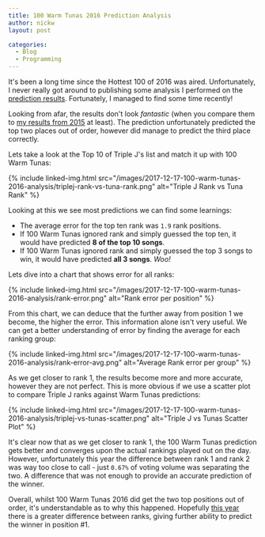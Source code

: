 ```yaml
---
title: 100 Warm Tunas 2016 Prediction Analysis
author: nickw
layout: post

categories:
  - Blog
  - Programming
---
```


It's been a long time since the Hottest 100 of 2016 was aired. Unfortunately, I never really got around to publishing some analysis I performed on the [prediction results](https://100-warm-tunas.nickwhyte.com/2016/). Fortunately, I managed to find some time recently!

Looking from afar, the results don't look _fantastic_ (when you compare them to [my results from 2015](https://nickwhyte.com/post/2016/predicting-triple-j-hottest-100-2015/) at least). The prediction unfortunately predicted the top two places out of order, however did manage to predict the third place correctly.

Lets take a look at the Top 10 of Triple J's list and match it up with 100 Warm Tunas:

{% include linked-img.html src="/images/2017-12-17-100-warm-tunas-2016-analysis/triplej-rank-vs-tuna-rank.png" alt="Triple J Rank vs Tuna Rank" %}

Looking at this we see most predictions we can find some learnings:

  - The average error for the top ten rank was `1.9` rank positions.
  - If 100 Warm Tunas ignored rank and simply guessed the top ten, it would have predicted **8 of the top 10 songs**.
  - If 100 Warm Tunas ignored rank and simply guessed the top 3 songs to win, it would have predicted **all 3 songs**. _Woo!_

Lets dive into a chart that shows error for all ranks:

{% include linked-img.html src="/images/2017-12-17-100-warm-tunas-2016-analysis/rank-error.png" alt="Rank error per position" %}

From this chart, we can deduce that the further away from position 1 we become, the higher the error. This information alone isn't very useful. We can get a better understanding of error by finding the average for each ranking group:

{% include linked-img.html src="/images/2017-12-17-100-warm-tunas-2016-analysis/rank-error-avg.png" alt="Average Rank error per group" %}

As we get closer to rank 1, the results become more and more accurate, however they are not perfect. This is more obvious if we use a scatter plot to compare Triple J ranks against Warm Tunas predictions:

 {% include linked-img.html src="/images/2017-12-17-100-warm-tunas-2016-analysis/triplej-vs-tunas-scatter.png" alt="Triple J vs Tunas Scatter Plot" %}

It's clear now that as we get closer to rank 1, the 100 Warm Tunas prediction gets better and converges upon the actual rankings played out on the day. However, unfortunately this year the difference between rank 1 and rank 2 was way too close to call - just `0.67%` of voting volume was separating the two. A difference that was not enough to provide an accurate prediction of the winner.

Overall, whilst 100 Warm Tunas 2016 did get the two top positions out of order, it's understandable as to why this happened. Hopefully [this year](https://100-warm-tunas.nickwhyte.com/2017/) there is a greater difference between ranks, giving further ability to predict the winner in position #1.
